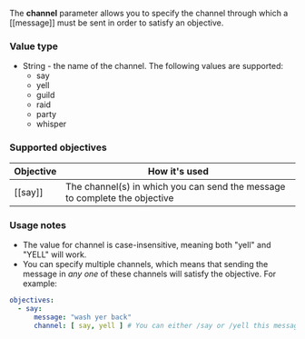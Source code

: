 The **channel** parameter allows you to specify the channel through which a [[message]] must be sent in order to satisfy an objective.

### Value type

* String - the name of the channel. The following values are supported:
  * say
  * yell
  * guild
  * raid
  * party
  * whisper

### Supported objectives

| Objective | How it's used |
|---|---|
| [[say]] | The channel(s) in which you can send the message to complete the objective |

### Usage notes

* The value for channel is case-insensitive, meaning both "yell" and "YELL" will work.
* You can specify multiple channels, which means that sending the message in *any one* of these channels will satisfy the objective. For example:

```yaml
objectives:
  - say:
      message: "wash yer back"
      channel: [ say, yell ] # You can either /say or /yell this message
```
